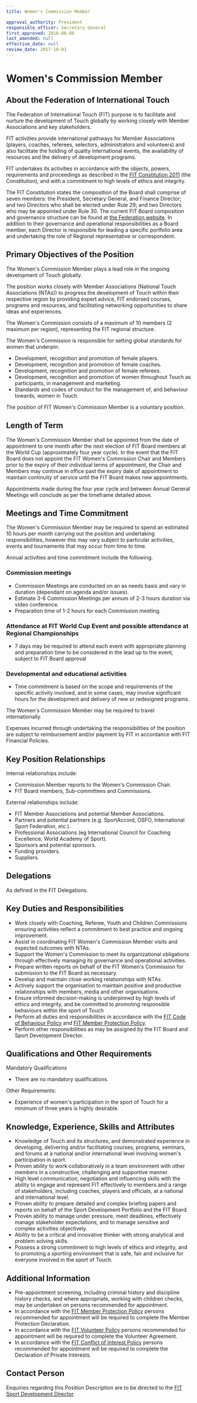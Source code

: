 ```yaml
---
title: Women's Commission Member

approval_authority: President
responsible_officer: Secretary General
first_approved: 2016-06-06
last_amended: null
effective_date: null
review_date: 2017-10-01
---
```


# Women's Commission Member

## About the Federation of International Touch

The Federation of International Touch (FIT) purpose is to facilitate and nurture the development of
Touch globally by working closely with Member Associations and key stakeholders.

FIT activities provide international pathways for Member Associations (players, coaches, referees,
selectors, administrators and volunteers) and also facilitate the holding of quality international
events, the availability of resources and the delivery of development programs.

FIT undertakes its activities in accordance with the objects, powers, requirements and proceedings
as described in the [FIT Constitution 2011] (the Constitution), and with a commitment to high levels
of ethics and integrity.

The FIT Constitution states the composition of the Board shall comprise of seven members: the
President, Secretary General, and Finance Director; and two Directors who shall be elected under
Rule 29; and two Directors who may be appointed under Rule 30. The current FIT Board composition and
governance structure can be found at [the Federation website]. In addition to their governance and
operational responsibilities as a Board member, each Director is responsible for leading a specific
portfolio area and undertaking the role of Regional representative or correspondent.

## Primary Objectives of the Position

The Women's Commission Member plays a lead role in the ongoing development of Touch globally.

The position works closely with Member Associations (National Touch Associations (NTAs)) to progress
the development of Touch within their respective region by providing expert advice, FIT endorsed
courses, programs and resources, and facilitating networking opportunities to share ideas and
experiences.

The Women's Commission consists of a maximum of 10 members (2 maximum per region), representing the
FIT regional structure.

The Women's Commission is responsible for setting global standards for women that underpin:

-   Development, recognition and promotion of female players.
-   Development, recognition and promotion of female coaches.
-   Development, recognition and promotion of female referees.
-   Development, recognition and promotion of women throughout Touch as participants, in management
    and marketing.
-   Standards and codes of conduct for the management of, and behaviour towards, women in Touch.

The position of FIT Women's Commission Member is a voluntary position.

## Length of Term

The Women's Commission Member shall be appointed from the date of appointment to one month after the
next election of FIT Board members at the World Cup (approximately four year cycle). In the event
that the FIT Board does not appoint the FIT Women's Commission Chair and Members prior to the expiry
of their individual terms of appointment, the Chair and Members may continue in office past the
expiry date of appointment to maintain continuity of service until the FIT Board makes new
appointments.

Appointments made during the four year cycle and between Annual General Meetings will conclude as
per the timeframe detailed above.

## Meetings and Time Commitment

The Women's Commission Member may be required to spend an estimated 10 hours per month carrying out
the position and undertaking responsibilities, however this may vary subject to particular
activities, events and tournaments that may occur from time to time.

Annual activities and time commitment include the following.

### Commission meetings

-   Commission Meetings are conducted on an as needs basis and vary in duration (dependant on agenda
    and/or issues).
-   Estimate 3-6 Commission Meetings per annum of 2-3 hours duration via video conference.
-   Preparation time of 1-2 hours for each Commission meeting.

### Attendance at FIT World Cup Event and possible attendance at Regional Championships

-   7 days may be required to attend each event with appropriate planning and preparation time to be
    considered in the lead up to the event, subject to FIT Board approval

### Developmental and educational activities

-   Time commitment is based on the scope and requirements of the specific activity involved, and in
    some cases, may involve significant hours for the development and delivery of new or redesigned
    programs.

The Women's Commission Member may be required to travel internationally.

Expenses incurred through undertaking the responsibilities of the position are subject to
reimbursement and/or payment by FIT in accordance with FIT Financial Policies.

## Key Position Relationships

Internal relationships include:

-   Commission Member reports to the Women's Commission Chair.
-   FIT Board members, Sub-committees and Commissions.

External relationships include:

-   FIT Member Associations and potential Member Associations.
-   Partners and potential partners (e.g. SportAccord, OSFO, International Sport Federation, etc.).
-   Professional Associations (eg International Council for Coaching Excellence, World Academy of
    Sport).
-   Sponsors and potential sponsors.
-   Funding providers.
-   Suppliers.

## Delegations

As defined in the FIT Delegations.

## Key Duties and Responsibilities

-   Work closely with Coaching, Referee, Youth and Children Commissions ensuring activities reflect
    a commitment to best practice and ongoing improvement.
-   Assist in coordinating FIT Women's Commission Member visits and expected outcomes with NTAs.
-   Support the Women's Commission to meet its organizational obligations through effectively
    managing its governance and operational activities.
-   Prepare written reports on behalf of the FIT Women's Commission for submission to the FIT Board
    as necessary.
-   Develop and maintain close working relationships with NTAs.
-   Actively support the organisation to maintain positive and productive relationships with
    members, media and other organisations.
-   Ensure informed decision-making is underpinned by high levels of ethics and integrity, and be
    committed to promoting responsible behaviours within the sport of Touch
-   Perform all duties and responsibilities in accordance with the [FIT Code of Behaviour Policy]
    and [FIT Member Protection Policy].
-   Perform other responsibilities as may be assigned by the FIT Board and Sport Development
    Director.

## Qualifications and Other Requirements

Mandatory Qualifications

-   There are no mandatory qualifications.

Other Requirements:

-   Experience of women's participation in the sport of Touch for a minimum of three years is highly
    desirable.

## Knowledge, Experience, Skills and Attributes

-   Knowledge of Touch and its structures, and demonstrated experience in developing, delivering
    and/or facilitating courses, programs, seminars, and forums at a national and/or international
    level involving women's participation in sport.
-   Proven ability to work collaboratively in a team environment with other members in a
    constructive, challenging and supportive manner.
-   High level communication, negotiation and influencing skills with the ability to engage and
    represent FIT effectively to members and a range of stakeholders, including coaches, players and
    officials, at a national and international level.
-   Proven ability to prepare detailed and complex briefing papers and reports on behalf of the
    Sport Development Portfolio and the FIT Board.
-   Proven ability to manage under pressure, meet deadlines, effectively manage stakeholder
    expectations, and to manage sensitive and complex activities objectively.
-   Ability to be a critical and innovative thinker with strong analytical and problem solving
    skills.
-   Possess a strong commitment to high levels of ethics and integrity, and to promoting a sporting
    environment that is safe, fair and inclusive for everyone involved in the sport of Touch.

## Additional Information

-   Pre-appointment screening, including criminal history and discipline history checks, and where
    appropriate, working with children checks, may be undertaken on persons recommended for
    appointment.
-   In accordance with the [FIT Member Protection Policy] persons recommended for appointment will
    be required to complete the Member Protection Declaration.
-   In accordance with the [FIT Volunteer Policy] persons recommended for appointment will be
    required to complete the Volunteer Agreement.
-   In accordance with the [FIT Conflict of Interest Policy] persons recommended for appointment
    will be required to complete the Declaration of Private Interests.

## Contact Person

Enquiries regarding this Position Description are to be directed to the [FIT Sport Development
Director].


[FIT Code of Behaviour Policy]: /policy/code-of-behaviour/
[FIT Conflict of Interest Policy]: /policy/conflict-of-interest/
[FIT Constitution 2011]: https://www.internationaltouch.org/constitution/
[FIT Member Protection Policy]: /policy/member-protection/
[FIT Sport Development Director]: mailto:sportdevelopment@internationaltouch.org
[FIT Volunteer Policy]: /policy/volunteer/
[the Federation website]: https://www.internationaltouch.org/
